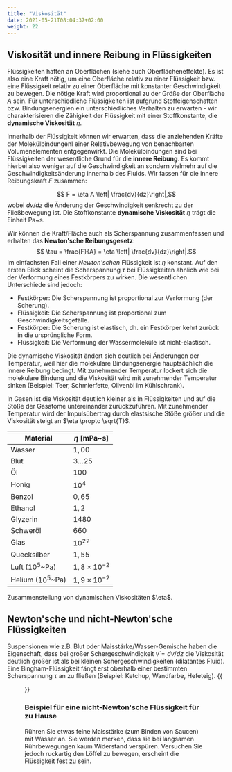 ```yaml
---
title: "Viskosität"
date: 2021-05-21T08:04:37+02:00
weight: 22
---
```

## Viskosität und innere Reibung in Flüssigkeiten
Flüssigkeiten haften an Oberflächen (siehe auch Oberflächeneffekte). Es ist also eine Kraft nötig, um eine
Oberfläche relativ zu einer Flüssigkeit bzw. eine Flüssigkeit relativ zu einer Oberfläche mit
konstanter Geschwindigkeit zu bewegen. 
Die nötige Kraft wird proportional zu der Größe der Oberfläche $A$ sein. Für unterschiedliche Flüssigkeiten
ist aufgrund Stoffeigenschaften bzw. Bindungsenergien ein unterschiedliches Verhalten zu erwarten - wir charakterisieren
die Zähigkeit der Flüssigkeit mit einer Stoffkonstante, die **dynamische Viskosität** $\eta$. 

Innerhalb der Flüssigkeit können wir erwarten, dass die anziehenden Kräfte der Molekülbindungenl
 einer Relativbewegung von benachbarten 
Volumenelementen entgegenwirkt. Die Molekülbindungen sind bei Flüssigkeiten der
wesentliche Grund für die __innere Reibung__. Es kommt hierbei also weniger auf die Geschwindigkeit an sondern vielmehr auf die
Geschwindigkeitsänderung innerhalb des Fluids. Wir fassen für die innere Reibungskraft $F$ zusammen:

$$ F = \eta  A \left| \frac{dv}{dz}\right|,$$
wobei $dv/dz$ die Änderung der Geschwindigkeit senkrecht zu der Fließbewegung ist. Die Stoffkonstante 
**dynamische Viskosität** $\eta$
trägt die Einheit Pa~s. 

Wir können die Kraft/Fläche auch als Scherspannung zusammenfassen und erhalten
das __Newton'sche Reibungsgesetz__:
$$ \tau = \frac{F}{A} = \eta \left| \frac{dv}{dz}\right|.$$
Im einfachsten Fall einer _Newton'schen_ Flüssigkeit ist $\eta$ konstant. 
Auf den ersten Blick scheint die Scherspannung $\tau$ bei Flüssigkeiten ähnlich wie bei der Verformung eines Festkörpers 
zu wirken. Die wesentlichen Unterschiede sind jedoch:
   * Festkörper: Die Scherspannung ist proportional zur Verformung (der Scherung).
   * Flüssigkeit: Die Scherspannung ist proportional zum Geschwindigkeitsgefälle.
   * Festkörper: Die Scherung ist elastisch, dh. ein Festkörper kehrt zurück in die ursprüngliche Form.
   * Flüssigkeit: Die Verformung der Wassermoleküle ist nicht-elastisch.


Die dynamische Viskosität ändert sich deutlich bei Änderungen der Temperatur, weil hier die
molekulare Bindungsenergie hauptsächlich die innere Reibung bedingt.  Mit zunehmender Temperatur lockert sich die
molekulare Bindung und die Viskosität wird mit zunehmender Temperatur sinken (Beispiel: Teer, Schmierfette, Olivenöl im Kühlschrank).  

In Gasen ist die Viskosität deutlich kleiner 
als in Flüssigkeiten und auf die Stöße der Gasatome untereinander zurückzuführen.  Mit zunehmender Temperatur wird der Impulsübertrag
durch elastsische Stöße größer und die Viskosität steigt an $\eta \propto \sqrt{T}$. 


| Material | $\eta$ [mPa~s] |
|----------|----------------|
|Wasser    | $1,00$        |
|Blut      | $3\ldots 25$   |
|Öl        | $100$          |
|Honig     | $10^4$         |
|Benzol    | $0,65$         |
|Ethanol   | $1,2$          |
|Glyzerin  | $1480$         |
|Schweröl  | $660$          |
|Glas      | $10^{22}$      |
|Quecksilber| $1,55$        |
|Luft ($10^{5}$~Pa) | $1,8\times 10^{-2}$ |
|Helium ($10^{5}$~Pa) | $1,9\times 10^{-2}$ |
<caption>
Zusammenstellung von dynamischen Viskositäten $\eta$.
</caption>

## Newton'sche und nicht-Newton'sche Flüssigkeiten
Suspensionen wie z.B. Blut oder Maisstärke/Wasser-Gemische haben die 
Eigenschaft, dass bei großer Schergeschwindigkeit $\dot \gamma=dv/dz$
die Viskosität deutlich größer ist als bei kleinen Schergeschwindigkeiten 
(dilatantes Fluid). Eine Bingham-Flüssigkeit fängt erst oberhalb einer
bestimmten Scherspannung $\tau$ an zu fließen (Beispiel: Ketchup, Wandfarbe, Hefeteig).
{{<figure src="https://upload.wikimedia.org/wikipedia/commons/c/c4/Scherspannung_Nichtnewtonscher_Fluide_linear.png?classes=shadow&width=600px" caption="Unterschiedliche dynamische Viskositäten als Funktion der Schergeschwindigkeit $\dot \gamma=dv/dz$ (Abb.: Dietmar Haba)">}}

### Beispiel für eine nicht-Newton'sche Flüssigkeit für zu Hause
Rühren Sie etwas feine Maisstärke (zum Binden von Saucen) mit Wasser an. Sie werden merken, dass sie bei langsamen Rührbewegungen
kaum Widerstand verspüren. Versuchen Sie jedoch ruckartig den Löffel zu bewegen, erscheint die Flüssigkeit fest zu sein. 

